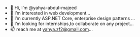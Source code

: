 - 👋 Hi, I’m @yahya-abdul-majeed
- 👀 I’m interested in web development...
- 🌱 I’m currently ASP.NET Core, enterprise design patterns ...
- 💞️ I’m looking for internships,to collaborate on any project...
- 📫 reach me at yahya.zf2@gmail.com...

<!---
yahya-abdul-majeed/yahya-abdul-majeed is a ✨ special ✨ repository because its `README.md` (this file) appears on your GitHub profile.
You can click the Preview link to take a look at your changes.
--->

